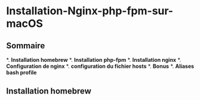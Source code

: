# Installation-Nginx-php-fpm-sur-macOS

## Sommaire
*. **Installation homebrew**
*. **Installation php-fpm**
*. **Installation nginx**
  *. **Configuration de nginx**
*. **configuration du fichier hosts**
*. **Bonus**
  *. **Aliases bash profile**

## Installation homebrew
